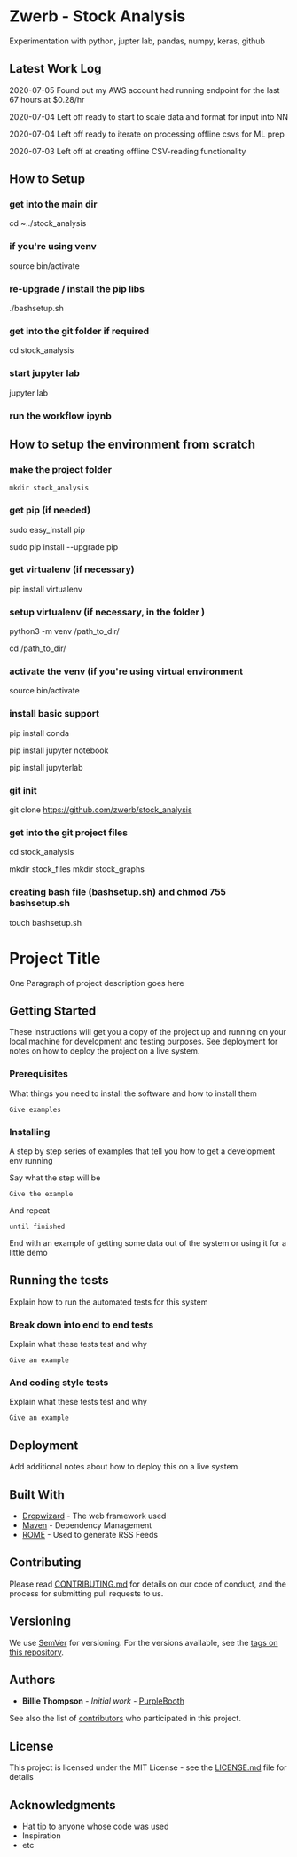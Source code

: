 # Zwerb - Stock Analysis 

Experimentation with python, jupter lab, pandas, numpy, keras, github

## Latest Work Log

2020-07-05 Found out my AWS account had running endpoint for the last 67 hours at $0.28/hr

2020-07-04 Left off ready to start to scale data and format for input into NN

2020-07-04 Left off ready to iterate on processing offline csvs for ML prep

2020-07-03 Left off at creating offline CSV-reading functionality


## How to Setup

### get into the main dir 

cd ~../stock_analysis

### if you're using venv

source bin/activate

### re-upgrade / install the pip libs

./bashsetup.sh

### get into the git folder if required

cd stock_analysis

### start jupyter lab

jupyter lab

### run the workflow ipynb

## How to setup the environment from scratch

### make the project folder

```
mkdir stock_analysis
```

### get pip (if needed)

sudo easy_install pip

sudo pip install --upgrade pip

### get virtualenv (if necessary)

pip install virtualenv

### setup virtualenv (if necessary, in the folder )

python3 -m venv /path_to_dir/

cd /path_to_dir/

### activate the venv (if you're using virtual environment

source bin/activate

### install basic support

pip install conda

pip install jupyter notebook

pip install jupyterlab

### git init

git clone https://github.com/zwerb/stock_analysis

### get into the git project files

cd stock_analysis

mkdir stock_files
mkdir stock_graphs

### creating bash file (bashsetup.sh) and chmod 755 bashsetup.sh

touch bashsetup.sh



# Project Title

One Paragraph of project description goes here

## Getting Started

These instructions will get you a copy of the project up and running on your local machine for development and testing purposes. See deployment for notes on how to deploy the project on a live system.

### Prerequisites

What things you need to install the software and how to install them

```
Give examples
```

### Installing

A step by step series of examples that tell you how to get a development env running

Say what the step will be

```
Give the example
```

And repeat

```
until finished
```

End with an example of getting some data out of the system or using it for a little demo

## Running the tests

Explain how to run the automated tests for this system

### Break down into end to end tests

Explain what these tests test and why

```
Give an example
```

### And coding style tests

Explain what these tests test and why

```
Give an example
```

## Deployment

Add additional notes about how to deploy this on a live system

## Built With

* [Dropwizard](http://www.dropwizard.io/1.0.2/docs/) - The web framework used
* [Maven](https://maven.apache.org/) - Dependency Management
* [ROME](https://rometools.github.io/rome/) - Used to generate RSS Feeds

## Contributing

Please read [CONTRIBUTING.md](https://gist.github.com/PurpleBooth/b24679402957c63ec426) for details on our code of conduct, and the process for submitting pull requests to us.

## Versioning

We use [SemVer](http://semver.org/) for versioning. For the versions available, see the [tags on this repository](https://github.com/your/project/tags). 

## Authors

* **Billie Thompson** - *Initial work* - [PurpleBooth](https://github.com/PurpleBooth)

See also the list of [contributors](https://github.com/your/project/contributors) who participated in this project.

## License

This project is licensed under the MIT License - see the [LICENSE.md](LICENSE.md) file for details

## Acknowledgments

* Hat tip to anyone whose code was used
* Inspiration
* etc



